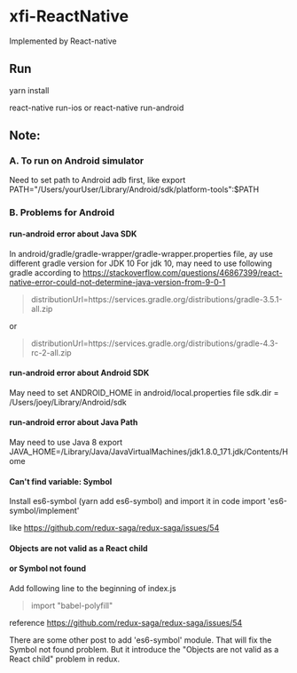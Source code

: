 # xfi-ReactNative
Implemented by React-native 

## Run
yarn install

react-native run-ios or react-native run-android


## Note:

### A. To run on Android simulator

Need to set path to Android adb first, like
export PATH="/Users/yourUser/Library/Android/sdk/platform-tools":$PATH




### B. Problems for Android
#### run-android error about Java SDK
In android/gradle/gradle-wrapper/gradle-wrapper.properties file, ay use different gradle version for JDK 10
For jdk 10, may need to use following gradle according to
https://stackoverflow.com/questions/46867399/react-native-error-could-not-determine-java-version-from-9-0-1

> distributionUrl=https\://services.gradle.org/distributions/gradle-3.5.1-all.zip

or

> distributionUrl=https\://services.gradle.org/distributions/gradle-4.3-rc-2-all.zip

#### run-android error about Android SDK
May need to set ANDROID_HOME in android/local.properties file
sdk.dir = /Users/joey/Library/Android/sdk

#### run-android error about Java Path
May need to use Java 8
export JAVA_HOME=/Library/Java/JavaVirtualMachines/jdk1.8.0_171.jdk/Contents/Home

#### Can't find variable: Symbol
Install es6-symbol (yarn add es6-symbol)
and import it in code
import 'es6-symbol/implement'

like https://github.com/redux-saga/redux-saga/issues/54

#### Objects are not valid as a React child 
#### or Symbol not found
Add following line to the beginning of index.js

> import "babel-polyfill"

reference https://github.com/redux-saga/redux-saga/issues/54

There are some other post to add 'es6-symbol' module. That will fix the Symbol not found problem. But it introduce the "Objects are not valid as a React child" problem in redux.


